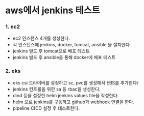 # aws에서 jenkins 테스트



### 1. ec2

- ec2 인스턴스 4개를 생성한다.
- 각 인스턴스에 jenkins, docker, tomcat, ansible 을 설치한다.
- jenkins 빌드 후 tomcat으로 배포 테스트
- jenkins 빌드 후 ansible을 통해 docker에 배포 테스트

### 2. eks

- eks csi 드라이버를 설정하고 sc, pvc를 생성해서 EBS를 추가한다/
- jenkins 컨트롤을 위한 sa 등 rbac을 생성한다.
- dind 등을 설정한 helm jenkins values file을 작성한다.
- helm 으로 jenkins를 구동하고 github과 webhook 연결을 한다.
- pipeline CICD 설정 후 테스트한다.
